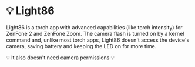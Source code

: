 # 💡 Light86
Light86 is a torch app with advanced capabilities (like torch intensity) for ZenFone 2 and ZenFone Zoom. The camera flash is turned on by a kernel command and, unlike most torch apps, Light86 doesn't access the device's camera, saving battery and keeping the LED on for more time.

💡 It also doesn't need camera permissions 💡
